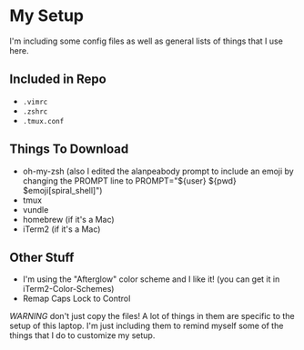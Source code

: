 # My Setup

I'm including some config files as well as general lists of things that I use here.

## Included in Repo
* `.vimrc`
* `.zshrc`
* `.tmux.conf`

## Things To Download
* oh-my-zsh (also I edited the alanpeabody prompt to include an emoji by changing the PROMPT line to PROMPT="${user} ${pwd} $emoji[spiral_shell]")
* tmux
* vundle
* homebrew (if it's a Mac)
* iTerm2 (if it's a Mac)

## Other Stuff
* I'm using the "Afterglow" color scheme and I like it! (you can get it in iTerm2-Color-Schemes)
* Remap Caps Lock to Control

*WARNING* don't just copy the files! A lot of things in them are specific to the setup of this laptop. I'm just including them to remind myself some of the things that I do to customize my setup.
